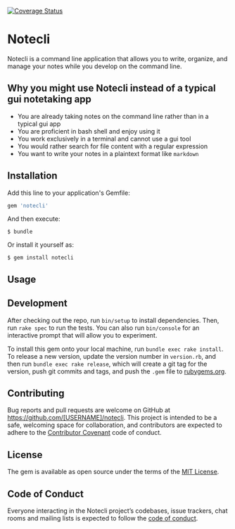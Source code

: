 [![Coverage Status](https://coveralls.io/repos/github/zpallin/notecli/badge.svg?branch=master)](https://coveralls.io/github/zpallin/notecli?branch=master) 

# Notecli

Notecli is a command line application that allows you to write, organize, and manage your notes while you develop on the command line.

## Why you might use Notecli instead of a typical gui notetaking app

- You are already taking notes on the command line rather than in a typical gui app
- You are proficient in bash shell and enjoy using it
- You work exclusively in a terminal and cannot use a gui tool
- You would rather search for file content with a regular expression
- You want to write your notes in a plaintext format like `markdown`

## Installation

Add this line to your application's Gemfile:

```ruby
gem 'notecli'
```

And then execute:

    $ bundle

Or install it yourself as:

    $ gem install notecli

## Usage



## Development

After checking out the repo, run `bin/setup` to install dependencies. Then, run `rake spec` to run the tests. You can also run `bin/console` for an interactive prompt that will allow you to experiment.

To install this gem onto your local machine, run `bundle exec rake install`. To release a new version, update the version number in `version.rb`, and then run `bundle exec rake release`, which will create a git tag for the version, push git commits and tags, and push the `.gem` file to [rubygems.org](https://rubygems.org).

## Contributing

Bug reports and pull requests are welcome on GitHub at https://github.com/[USERNAME]/notecli. This project is intended to be a safe, welcoming space for collaboration, and contributors are expected to adhere to the [Contributor Covenant](http://contributor-covenant.org) code of conduct.

## License

The gem is available as open source under the terms of the [MIT License](http://opensource.org/licenses/MIT).

## Code of Conduct

Everyone interacting in the Notecli project’s codebases, issue trackers, chat rooms and mailing lists is expected to follow the [code of conduct](https://github.com/[USERNAME]/notecli/blob/master/CODE_OF_CONDUCT.md).
